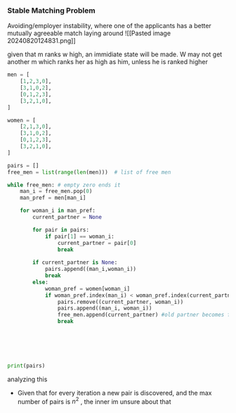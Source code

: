 ### Stable Matching Problem

Avoiding/employer instability, where one of the applicants has a better mutually agreeable match laying around 
![[Pasted image 20240820124831.png]]

given that m ranks w high, an immidiate state will be made. W may not get  another m which ranks her as high as him, unless he is ranked higher

```python
men = [
    [1,2,3,0],
    [3,1,0,2],
    [0,1,2,3],
    [3,2,1,0],
]

women = [
    [2,1,3,0],
    [3,1,0,2],
    [0,1,2,3],
    [3,2,1,0],
]

pairs = []
free_men = list(range(len(men)))  # list of free men

while free_men: # empty zero ends it
    man_i = free_men.pop(0)
    man_pref = men[man_i]

    for woman_i in man_pref:
        current_partner = None

        for pair in pairs:
            if pair[1] == woman_i:
                current_partner = pair[0]
                break
        
        if current_partner is None:
            pairs.append((man_i,woman_i))
            break
        else:
            woman_pref = women[woman_i]
            if woman_pref.index(man_i) < woman_pref.index(current_partner):
                pairs.remove((current_partner, woman_i))
                pairs.append((man_i, woman_i))
                free_men.append(current_partner) #old partner becomes free
                break

    
        



print(pairs)
```

analyzing this
- Given that for every iteration a new pair is discovered, and the max number of pairs is $n^2$ ,  the inner im unsure about that